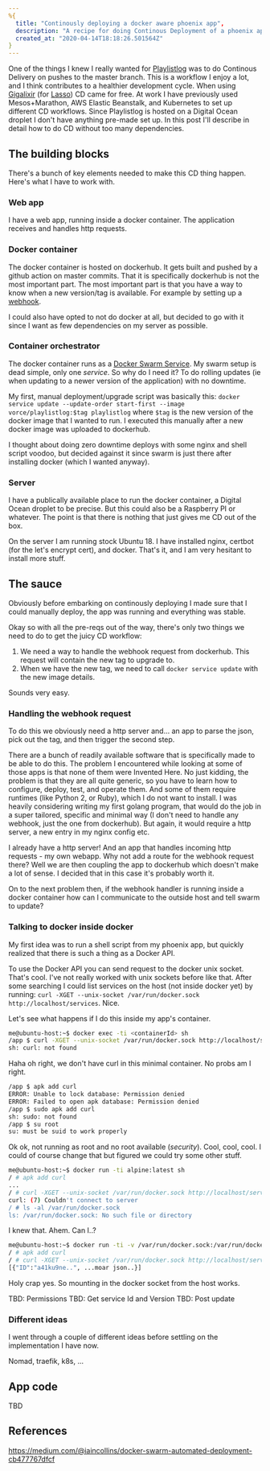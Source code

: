 ```yaml
---
%{
  title: "Continously deploying a docker aware phoenix app",
  description: "A recipe for doing Continous Deployment of a phoenix app running in Docker Swarm",
  created_at: "2020-04-14T18:18:26.501564Z"
}
---
```


One of the things I knew I really wanted for [Playlistlog](/posts/2020-04-05-playlistlog.html) was to do Continous Delivery on pushes to the master branch. This is a workflow I enjoy a lot, and I think contributes to a healthier development cycle. When using [Gigalixir](https://gigalixir.com/) (for [Lasso](https://lasso.gigalixirapp.com/)) CD came for free. At work I have previously used Mesos+Marathon, AWS Elastic Beanstalk, and Kubernetes to set up different CD workflows. Since Playlistlog is hosted on a Digital Ocean droplet I don't have anything pre-made set up. In this post I'll describe in detail how to do CD without too many dependencies.

## The building blocks

There's a bunch of key elements needed to make this CD thing happen. Here's what I have to work with.

### Web app

I have a web app, running inside a docker container. The application receives and handles http requests.

### Docker container

The docker container is hosted on dockerhub. It gets built and pushed by a github action on master commits.
That it is specifically dockerhub is not the most important part. The most important part is that you have a way to know when a new version/tag
is available. For example by setting up a [webhook](https://docs.docker.com/docker-hub/webhooks/).

I could also have opted to not do docker at all, but decided to go with it since I want as few dependencies on my server as possible.

### Container orchestrator

The docker container runs as a [Docker Swarm Service](https://docs.docker.com/engine/swarm/). My swarm setup is dead simple, only one *service*. So why do I need it? To do rolling updates (ie when updating to a newer version of the application) with no downtime.

My first, manual deployment/upgrade script was basically this: `docker service update --update-order start-first --image vorce/playlistlog:$tag playlistlog` where `$tag` is the new version of the docker image that I wanted to run. I executed this manually after a new docker image was uploaded to dockerhub.

I thought about doing zero downtime deploys with some nginx and shell script voodoo, but decided against it since swarm is just there after installing docker (which I wanted anyway).

### Server

I have a publically available place to run the docker container, a Digital Ocean droplet to be precise. But this could also be a Raspberry PI or whatever. The point is that there is nothing that just gives me CD out of the box.

On the server I am running stock Ubuntu 18. I have installed nginx, certbot (for the let's encrypt cert), and docker. That's it, and I am very hesitant to install more stuff.

## The sauce

Obviously before embarking on continously deploying I made sure that I could manually deploy, the app was running and everything was stable.

Okay so with all the pre-reqs out of the way, there's only two things we need to do to get the juicy CD workflow:

1. We need a way to handle the webhook request from dockerhub. This request will contain the new tag to upgrade to.
2. When we have the new tag, we need to call `docker service update` with the new image details.

Sounds very easy.

### Handling the webhook request

To do this we obviously need a http server and... an app to parse the json, pick out the tag, and then trigger the second step.

There are a bunch of readily available software that is specifically made to be able to do this. The problem I encountered while looking at some of those apps is that none of them were Invented Here. No just kidding, the problem is that they are all quite generic, so you have to learn how to configure, deploy, test, and operate them. And some of them require runtimes (like Python 2, or Ruby), which I do not want to install. I was heavily considering writing my first golang program, that would do the job in a super tailored, specific and minimal way (I don't need to handle any webhook, just the one from dockerhub). But again, it would require a http server, a new entry in my nginx config etc.

I already have a http server! And an app that handles incoming http requests - my own webapp. Why not add a route for the webhook request there?
Well we are then coupling the app to dockerhub which doesn't make a lot of sense. I decided that in this case it's probably worth it.

On to the next problem then, if the webhook handler is running inside a docker container how can I communicate to the outside host and tell swarm to update?

### Talking to docker inside docker

My first idea was to run a shell script from my phoenix app, but quickly realized that there is such a thing as a Docker API.

To use the Docker API you can send request to the docker unix socket. That's cool. I've not really worked with unix sockets before like that. After some searching I could list services on the host (not inside docker yet) by running: `curl -XGET --unix-socket /var/run/docker.sock http://localhost/services`.
Nice.

Let's see what happens if I do this inside my app's container.

```bash
me@ubuntu-host:~$ docker exec -ti <containerId> sh
/app $ curl -XGET --unix-socket /var/run/docker.sock http://localhost/services
sh: curl: not found
```

Haha oh right, we don't have curl in this minimal container. No probs am I right.

```bash
/app $ apk add curl
ERROR: Unable to lock database: Permission denied
ERROR: Failed to open apk database: Permission denied
/app $ sudo apk add curl
sh: sudo: not found
/app $ su root
su: must be suid to work properly
```

Ok ok, not running as root and no root available (*security*). Cool, cool, cool. I could of course change that but figured we could try some other stuff.

```bash
me@ubuntu-host:~$ docker run -ti alpine:latest sh
/ # apk add curl
...
/ # curl -XGET --unix-socket /var/run/docker.sock http://localhost/services
curl: (7) Couldn't connect to server
/ # ls -al /var/run/docker.sock
ls: /var/run/docker.sock: No such file or directory
```

I knew that. Ahem. Can I..?

```bash
me@ubuntu-host:~$ docker run -ti -v /var/run/docker.sock:/var/run/docker.sock alpine:latest sh
/ # apk add curl
/ # curl -XGET --unix-socket /var/run/docker.sock http://localhost/services
[{"ID":"a41ku9ne..", ...moar json..}]
```

Holy crap yes. So mounting in the docker socket from the host works.

TBD: Permissions
TBD: Get service Id and Version
TBD: Post update

### Different ideas

I went through a couple of different ideas before settling on the implementation I have now.

Nomad, traefik, k8s, ...

## App code

TBD

## References

https://medium.com/@iaincollins/docker-swarm-automated-deployment-cb477767dfcf

